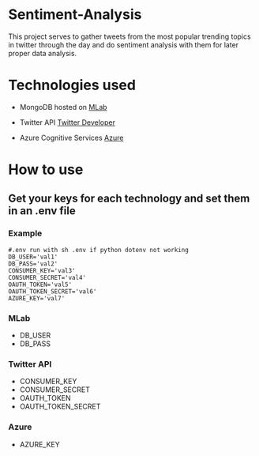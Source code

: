 # Sentiment-Analysis

This project serves to gather tweets from the most popular trending topics in twitter through the day and do sentiment analysis with them for later proper data analysis.

# Technologies used

- MongoDB hosted on [MLab](https://mlab.com/)

- Twitter API [Twitter Developer](https://developer.twitter.com/)

- Azure Cognitive Services [Azure](https://azure.microsoft.com/es-es/)

# How to use

## Get your keys for each technology and set them in an .env file

### Example
    #.env run with sh .env if python dotenv not working
    DB_USER='val1'
    DB_PASS='val2'
    CONSUMER_KEY='val3'
    CONSUMER_SECRET='val4'
    OAUTH_TOKEN='val5'
    OAUTH_TOKEN_SECRET='val6'
    AZURE_KEY='val7'


### MLab
- DB_USER
- DB_PASS

### Twitter API
- CONSUMER_KEY
- CONSUMER_SECRET
- OAUTH_TOKEN
- OAUTH_TOKEN_SECRET

### Azure
- AZURE_KEY

